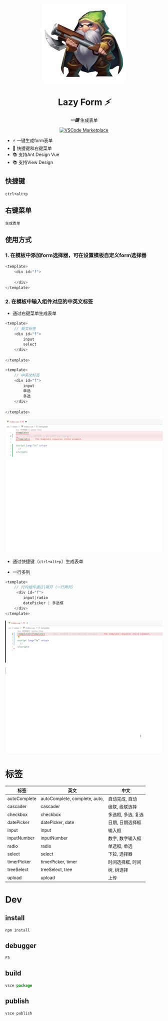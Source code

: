 <p align="center">
<img src="https://github.com/asnipera/gen-form/blob/main/src/assets/sniper.png?raw=true" />
</p>
<h1 align="center">
Lazy Form <em> ⚡️</em>
</h1>
<p align="center">
 <em><b>一键</b></em> 生成表单
</o>
<center>
<a href="https://marketplace.visualstudio.com/items?itemName=liyan-sz.lazy-form" target="__blank">

![VSCode Marketplace](https://img.shields.io/vscode-marketplace/v/liyan-sz.lazy-form.svg?style=flat-square&label=vscode%20marketplace)

</a>
</center>

- ⚡️ 一键生成form表单
- 🚀 快捷键和右键菜单
- 📚 支持Ant Design Vue
- 📚 支持View Design

## 快捷键

`ctrl+alt+p`
## 右键菜单

`生成表单`



## 使用方式
### 1. 在模板中添加form选择器，可在设置模板自定义form选择器
```js
<template>
    <div id="f">

    </div>
</template>
```
### 2. 在模板中输入组件对应的中英文标签

- 通过右键菜单生成表单
```js
<template>
    // 英文标签
    <div id="f">
        input
        select
    </div>
   
</template>
```
```js
<template>
    // 中英文标签
    <div id="f">
        input
        单选
        多选
    </div>
    
</template>
```
<p>
<img alt="Demo" src="https://github.com/asnipera/gen-form/blob/main/src/assets/contextMenu.gif?raw=true">
</p>

- 通过快捷键（`ctrl+alt+p`）生成表单

</p>

- 一行多列
```js
<template>
    // 行内组件通过|隔开（一行两列）
     <div id="f">
        input|radio
        datePicker | 多选框
    </div>
</template>
```

<p>
<img alt="Demo" src="https://github.com/asnipera/gen-form/blob/main/src/assets/mutipleCol.gif?raw=true">
</p>

# 标签
|  标签   | 英文  | 中文  |
|  ----  | ----  |----  |
| autoComplete  | autoComplete, complete, auto, | 自动完成, 自动 |
| cascader  | cascader |级联, 级联选择 |
| checkbox  | checkbox |多选框, 多选, 复选 |
| datePicker  | datePicker, date |日期, 日期选择框 |
| input  | input |输入框 |
| inputNumber  | inputNumber | 数字, 数字输入框 |
| radio  | radio |单选框, 单选 |
| select  | select |下拉, 选择器 |
| timerPicker  | timerPicker, timer |时间选择框, 时间 |
| treeSelect  | treeSelect, tree |树, 树选择 |
| upload  | upload | 上传 |


# Dev

## install
```js
npm install
```

## debugger
```js
F5
```

## build
```js
vsce package
```

## publish
```js
vsce publish
```
